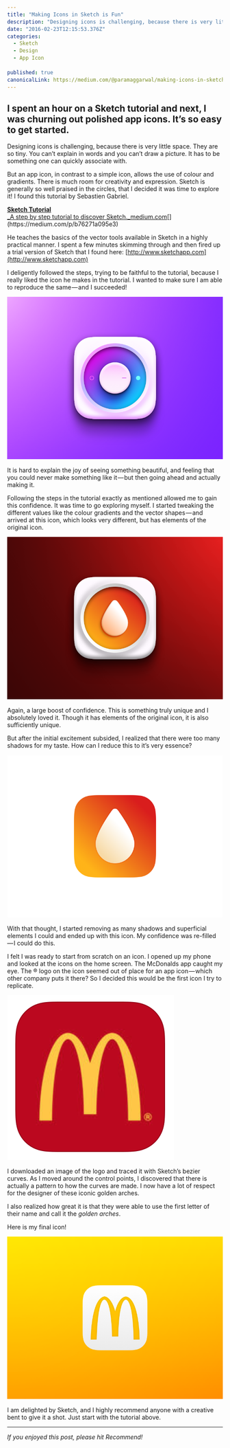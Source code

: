 ```yaml
---
title: "Making Icons in Sketch is Fun"
description: "Designing icons is challenging, because there is very little space. They are so tiny. You can’t explain in words and you can’t draw a picture. It has to be something one can quickly associate with…"
date: "2016-02-23T12:15:53.376Z"
categories: 
  - Sketch
  - Design
  - App Icon

published: true
canonicalLink: https://medium.com/@paramaggarwal/making-icons-in-sketch-is-fun-60cc67ed54b0
---
```


## I spent an hour on a Sketch tutorial and next, I was churning out polished app icons. It’s so easy to get started.

Designing icons is challenging, because there is very little space. They are so tiny. You can’t explain in words and you can’t draw a picture. It has to be something one can quickly associate with.

But an app icon, in contrast to a simple icon, allows the use of colour and gradients. There is much room for creativity and expression. Sketch is generally so well praised in the circles, that I decided it was time to explore it! I found this tutorial by Sebastien Gabriel.

[**Sketch Tutorial**  
_A step by step tutorial to discover Sketch._medium.com](https://medium.com/p/b76271a095e3 "https://medium.com/p/b76271a095e3")[](https://medium.com/p/b76271a095e3)

He teaches the basics of the vector tools available in Sketch in a highly practical manner. I spent a few minutes skimming through and then fired up a trial version of Sketch that I found here: [http://www.sketchapp.com](http://www.sketchapp.com)

I deligently followed the steps, trying to be faithful to the tutorial, because I really liked the icon he makes in the tutorial. I wanted to make sure I am able to reproduce the same — and I succeeded!

![Made in Sketch by following Sebastien’s tutorial.](./asset-1.png)

It is hard to explain the joy of seeing something beautiful, and feeling that you could never make something like it — but then going ahead and actually making it.

Following the steps in the tutorial exactly as mentioned allowed me to gain this confidence. It was time to go exploring myself. I started tweaking the different values like the colour gradients and the vector shapes — and arrived at this icon, which looks very different, but has elements of the original icon.

![Made in Sketch, by tweaking shapes and colours in the original icon.](./asset-2.png)

Again, a large boost of confidence. This is something truly unique and I absolutely loved it. Though it has elements of the original icon, it is also sufficiently unique.

But after the initial excitement subsided, I realized that there were too many shadows for my taste. How can I reduce this to it’s very essence?

![Simplified version of the variant above.](./asset-3.png)

With that thought, I started removing as many shadows and superficial elements I could and ended up with this icon. My confidence was re-filled — I could do this.

I felt I was ready to start from scratch on an icon. I opened up my phone and looked at the icons on the home screen. The McDonalds app caught my eye. The ® logo on the icon seemed out of place for an app icon — which other company puts it there? So I decided this would be the first icon I try to replicate.

![The McDonalds app icon.](./asset-4.png)

I downloaded an image of the logo and traced it with Sketch’s bezier curves. As I moved around the control points, I discovered that there is actually a pattern to how the curves are made. I now have a lot of respect for the designer of these iconic golden arches.

I also realized how great it is that they were able to use the first letter of their name and call it the _golden arches_.

Here is my final icon!

![](./asset-5.png)

I am delighted by Sketch, and I highly recommend anyone with a creative bent to give it a shot. Just start with the tutorial above.

---

_If you enjoyed this post, please hit Recommend!_